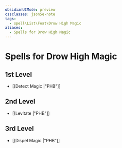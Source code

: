 ```yaml
---
obsidianUIMode: preview
cssclasses: json5e-note
tags:
  - spell\List\Feat\Drow High Magic
aliases:
  - Spells for Drow High Magic
---
```

# Spells for Drow High Magic

## 1st Level

- [[Detect Magic \|"PHB"]] 

## 2nd Level

- [[Levitate \|"PHB"]] 

## 3rd Level

- [[Dispel Magic \|"PHB"]]
